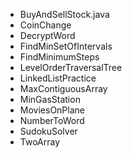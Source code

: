 - BuyAndSellStock.java
- CoinChange
- DecryptWord
- FindMinSetOfIntervals
- FindMinimumSteps
- LevelOrderTraversalTree
- LinkedListPractice
- MaxContiguousArray
- MinGasStation
- MoviesOnPlane
- NumberToWord
- SudokuSolver
- TwoArray